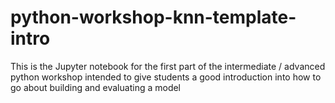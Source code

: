 # python-workshop-knn-template-intro
This is the Jupyter notebook for the first part of the intermediate / advanced python workshop intended to give students a good introduction into how to go about building and evaluating a model
